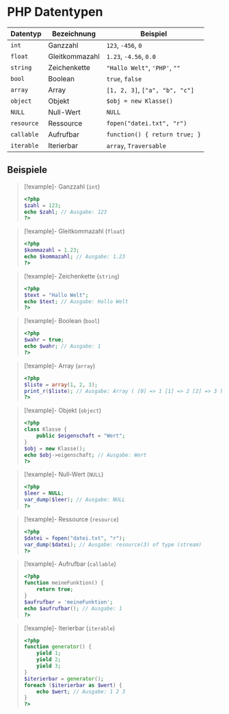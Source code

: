 # PHP Datentypen

| Datentyp    | Bezeichnung      | Beispiel                           |
|-------------|------------------|------------------------------------|
| `int`       | Ganzzahl         | `123`, `-456`, `0`                 |
| `float`     | Gleitkommazahl   | `1.23`, `-4.56`, `0.0`             |
| `string`    | Zeichenkette     | `"Hallo Welt"`, `'PHP'`, `""`      |
| `bool`      | Boolean          | `true`, `false`                    |
| `array`     | Array            | `[1, 2, 3]`, `["a", "b", "c"]`     |
| `object`    | Objekt           | `$obj = new Klasse()`              |
| `NULL`      | Null-Wert        | `NULL`                             |
| `resource`  | Ressource        | `fopen("datei.txt", "r")`          |
| `callable`  | Aufrufbar        | `function() { return true; }`      |
| `iterable`  | Iterierbar       | `array`, `Traversable`             |

## Beispiele

> [!example]- Ganzzahl (`int`)
> ```php
> <?php
> $zahl = 123;
> echo $zahl; // Ausgabe: 123
> ?>
> ```

> [!example]- Gleitkommazahl (`float`)
> ```php
> <?php
> $kommazahl = 1.23;
> echo $kommazahl; // Ausgabe: 1.23
> ?>
> ```

> [!example]- Zeichenkette (`string`)
> ```php
> <?php
> $text = "Hallo Welt";
> echo $text; // Ausgabe: Hallo Welt
> ?>
> ```

> [!example]- Boolean (`bool`)
> ```php
> <?php
> $wahr = true;
> echo $wahr; // Ausgabe: 1
> ?>
> ```

> [!example]- Array (`array`)
> ```php
> <?php
> $liste = array(1, 2, 3);
> print_r($liste); // Ausgabe: Array ( [0] => 1 [1] => 2 [2] => 3 )
> ?>
> ```

> [!example]- Objekt (`object`)
> ```php
> <?php
> class Klasse {
>     public $eigenschaft = "Wert";
> }
> $obj = new Klasse();
> echo $obj->eigenschaft; // Ausgabe: Wert
> ?>
> ```

> [!example]- Null-Wert (`NULL`)
> ```php
> <?php
> $leer = NULL;
> var_dump($leer); // Ausgabe: NULL
> ?>
> ```

> [!example]- Ressource (`resource`)
> ```php
> <?php
> $datei = fopen("datei.txt", "r");
> var_dump($datei); // Ausgabe: resource(3) of type (stream)
> ?>
> ```

> [!example]- Aufrufbar (`callable`)
> ```php
> <?php
> function meineFunktion() {
>     return true;
> }
> $aufrufbar = 'meineFunktion';
> echo $aufrufbar(); // Ausgabe: 1
> ?>
> ```

> [!example]- Iterierbar (`iterable`)
> ```php
> <?php
> function generator() {
>     yield 1;
>     yield 2;
>     yield 3;
> }
> $iterierbar = generator();
> foreach ($iterierbar as $wert) {
>     echo $wert; // Ausgabe: 1 2 3
> }
> ?>
> ```

